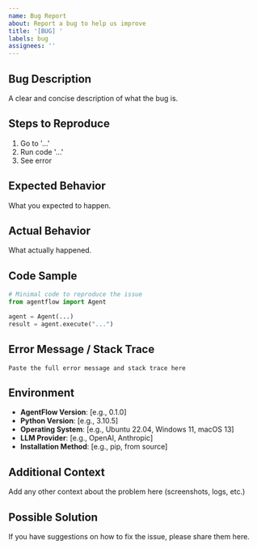 ```yaml
---
name: Bug Report
about: Report a bug to help us improve
title: '[BUG] '
labels: bug
assignees: ''
---
```


## Bug Description
A clear and concise description of what the bug is.

## Steps to Reproduce
1. Go to '...'
2. Run code '...'
3. See error

## Expected Behavior
What you expected to happen.

## Actual Behavior
What actually happened.

## Code Sample
```python
# Minimal code to reproduce the issue
from agentflow import Agent

agent = Agent(...)
result = agent.execute("...")
```

## Error Message / Stack Trace
```
Paste the full error message and stack trace here
```

## Environment
- **AgentFlow Version**: [e.g., 0.1.0]
- **Python Version**: [e.g., 3.10.5]
- **Operating System**: [e.g., Ubuntu 22.04, Windows 11, macOS 13]
- **LLM Provider**: [e.g., OpenAI, Anthropic]
- **Installation Method**: [e.g., pip, from source]

## Additional Context
Add any other context about the problem here (screenshots, logs, etc.)

## Possible Solution
If you have suggestions on how to fix the issue, please share them here.
